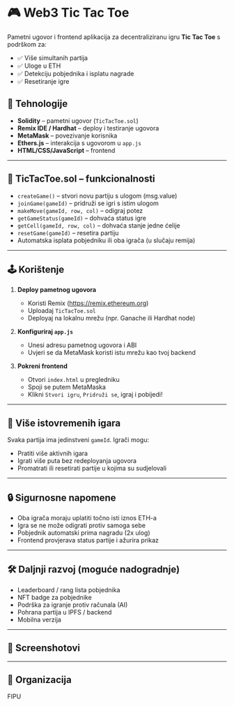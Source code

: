 # 🎮 Web3 Tic Tac Toe

Pametni ugovor i frontend aplikacija za decentraliziranu igru **Tic Tac Toe** s podrškom za:

- ✅ Više simultanih partija
- ✅ Uloge u ETH
- ✅ Detekciju pobjednika i isplatu nagrade
- ✅ Resetiranje igre

## 🧠 Tehnologije

- **Solidity** – pametni ugovor (`TicTacToe.sol`)
- **Remix IDE / Hardhat** – deploy i testiranje ugovora
- **MetaMask** – povezivanje korisnika
- **Ethers.js** – interakcija s ugovorom u `app.js`
- **HTML/CSS/JavaScript** – frontend

---

## 📄 TicTacToe.sol – funkcionalnosti

- `createGame()` – stvori novu partiju s ulogom (msg.value)
- `joinGame(gameId)` – pridruži se igri s istim ulogom
- `makeMove(gameId, row, col)` – odigraj potez
- `getGameStatus(gameId)` – dohvaća status igre
- `getCell(gameId, row, col)` – dohvaća stanje jedne ćelije
- `resetGame(gameId)` – resetira partiju
- Automatska isplata pobjedniku ili oba igrača (u slučaju remija)

---

## 🕹️ Korištenje

1. **Deploy pametnog ugovora**

   - Koristi Remix (https://remix.ethereum.org)
   - Uploadaj `TicTacToe.sol`
   - Deployaj na lokalnu mrežu (npr. Ganache ili Hardhat node)

2. **Konfiguriraj `app.js`**

   - Unesi adresu pametnog ugovora i ABI
   - Uvjeri se da MetaMask koristi istu mrežu kao tvoj backend

3. **Pokreni frontend**
   - Otvori `index.html` u pregledniku
   - Spoji se putem MetaMaska
   - Klikni `Stvori igru`, `Pridruži se`, igraj i pobijedi!

---

## 👥 Više istovremenih igara

Svaka partija ima jedinstveni `gameId`. Igrači mogu:

- Pratiti više aktivnih igara
- Igrati više puta bez redeployanja ugovora
- Promatrati ili resetirati partije u kojima su sudjelovali

---

## 🔒 Sigurnosne napomene

- Oba igrača moraju uplatiti točno isti iznos ETH-a
- Igra se ne može odigrati protiv samoga sebe
- Pobjednik automatski prima nagradu (2x ulog)
- Frontend provjerava status partije i ažurira prikaz

---

## 🛠️ Daljnji razvoj (moguće nadogradnje)

- Leaderboard / rang lista pobjednika
- NFT badge za pobjednike
- Podrška za igranje protiv računala (AI)
- Pohrana partija u IPFS / backend
- Mobilna verzija

---

## 📸 Screenshotovi

---

## 📃 Organizacija

FIPU

